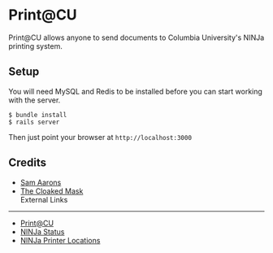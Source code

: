 Print@CU
========
Print@CU allows anyone to send documents to Columbia University's NINJa printing system.

Setup
-----
You will need MySQL and Redis to be installed before you can start working with the server.

    $ bundle install
    $ rails server
  
Then just point your browser at ```http://localhost:3000```
  
Credits
-------
* [Sam Aarons](http://samaarons.com)
* [The Cloaked Mask](http://specsucks.wordpress.com)  
External Links
--------------
* [Print@CU](https://printatcu.com)
* [NINJa Status](http://www.columbia.edu/acis/facilities/printers/ninja_status.html)
* [NINJa Printer Locations](http://www.columbia.edu/acis/facilities/printers/locations.html)
